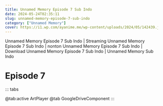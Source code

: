 ```yaml
---
title: Unnamed Memory Episode 7 Sub Indo
date: 2024-05-24T02:35:11
slug: unnamed-memory-episode-7-sub-indo
category: ["Unnamed Memory"]
cover: https://i1.wp.com/ayanime.me/wp-content/uploads/2024/05/142439.jpg
---
```


<p>Unnamed Memory Episode 7 Sub Indo | Streaming Unnamed Memory Episode 7 Sub Indo | nonton Unnamed Memory Episode 7 Sub Indo | Download Unnamed Memory Episode 7 Sub Indo | Unnamed Memory Sub Indo</p>


# Episode 7

::: tabs

@tab:active ArtPlayer
<ArtPlayer src="https://play.ayanime.me/include/fluidplayer/fluidplayer.php?VideoSrc1=https%3A%2F%2Fdrive.google.com%2Ffile%2Fd%2F1bEzu5WRyQ5ANvUJXIZoJCKctzPscxRmv%2Fpreview&VideoType1=video%2Fmp4&VideoQuality1=480p&VideoSrc2=https%3A%2F%2Fdrive.google.com%2Ffile%2Fd%2F1bBljY44VI2PCCQuwFUEiFs2B6DprCseH%2Fpreview&VideoType2=video%2Fmp4&VideoQuality2=720p&VideoSrc3=https%3A%2F%2Fdrive.google.com%2Ffile%2Fd%2F1bB1l_NhTY1MTbOTmxVG1mVmZxD4AboM9%2Fpreview&VideoType3=video%2Fmp4&VideoQuality3=1080p&VideoSrc4=&VideoType4=&VideoQuality4=&VideoPoster=&VideoTrack1=&kind1=&srclang1=&label1=&default1=&VideoTrack2=&kind2=&srclang2=&label2=&default2=&player=fluid+player&server=Drive+API&api=&width=100%25&height=900px" />
@tab GoogleDriveComponent
<GoogleDrivePlayer googleDriveLink="https://drive.google.com/file/d/1bP6TDvmufg-rh8S-j0XavKScVWIV_Vn0/view?usp=drive_link" />
:::